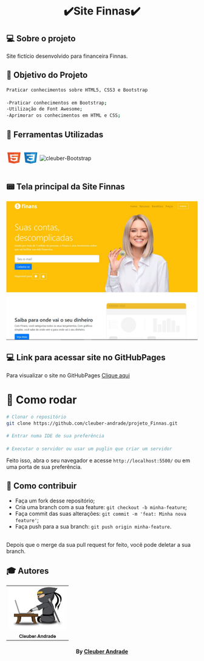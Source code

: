 <h1 align="center"> 
  ✔️Site Finnas✔️
</h1>

## 💻 Sobre o projeto

Site fictício desenvolvido para financeira Finnas.

## :dart: Objetivo do Projeto

```bash
Praticar conhecimentos sobre HTML5, CSS3 e Bootstrap

-Praticar conhecimentos em Bootstrap;
-Utilização de Font Awesome;
-Aprimorar os conhecimentos em HTML e CSS;

```
## :wrench: Ferramentas Utilizadas

<div style="display: inline_block"> <br>  
  <img align="center" alt="cleuber-HTML" height="30" width="40" src="https://raw.githubusercontent.com/devicons/devicon/master/icons/html5/html5-original.svg">
  <img align="center" alt="cleuber-CSS" height="30" width="40" src="https://raw.githubusercontent.com/devicons/devicon/master/icons/css3/css3-original.svg">  
  <img align="center" alt="cleuber-Bootstrap" height="30" width="40" src= "https://cdn.jsdelivr.net/gh/devicons/devicon/icons/bootstrap/bootstrap-plain.svg">
</div> <br> 


## :pager: Tela principal da Site Finnas

 <img src="https://github.com/cleuber-andrade/projeto_Finnas/blob/main/img/finnas.jpg" alt="Tela Principal">
 
## 💻 Link para acessar site no GitHubPages

Para visualizar o site no GitHubPages <a href="https://cleuber-andrade.github.io/projeto_Finnas/" target="_blank">Clique aqui</a>
 

 # 👷 Como rodar

```bash
# Clonar o repositório
git clone https://github.com/cleuber-andrade/projeto_Finnas.git

# Entrar numa IDE de sua preferência 

# Executar o servidor ou usar um puglin que criar um servidor

```

Feito isso, abra o seu navegador e acesse `http://localhost:5500/`
ou em uma porta de sua preferência.

 ## 🤔 Como contribuir <br/>

- Faça um fork desse repositório; <br/>
- Cria uma branch com a sua feature: `git checkout -b minha-feature`;<br/>
- Faça commit das suas alterações: `git commit -m 'feat: Minha nova feature'`; <br/>
- Faça push para a sua branch: `git push origin minha-feature`.<br/>
<br/>
Depois que o merge da sua pull request for feito, você pode deletar a sua branch. <br/>


## :mortar_board: Autores

<table align="center">
    <tr>
        <td align="center">
            <a href="https://github.com/cleuber-andrade">
                <img src="https://raw.githubusercontent.com/cleuber-andrade/cleuber-andrade/main/ninja.png" width="150px;" alt="ninja" />
                <br />
                <sub><b>Cleuber Andrade</b></sub>
            </a>
        </td>    
    </tr>
</table>
<h4 align="center">
  By  <a href="https://www.linkedin.com/in/cleuber-andrade-b8955420b/" target="_blank"> Cleuber Andrade </a>
</h4>


